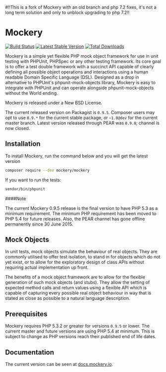 #!!This is a fork of Mockery with an old branch and php 7.2 fixes, it's not a long term solution and only to unblock upgrading to php 7.2!!

Mockery
=======

[![Build Status](https://travis-ci.org/padraic/mockery.png?branch=master)](http://travis-ci.org/padraic/mockery)
[![Latest Stable Version](https://poser.pugx.org/mockery/mockery/v/stable.png)](https://packagist.org/packages/mockery/mockery)
[![Total Downloads](https://poser.pugx.org/mockery/mockery/downloads.png)](https://packagist.org/packages/mockery/mockery)


Mockery is a simple yet flexible PHP mock object framework for use in unit testing
with PHPUnit, PHPSpec or any other testing framework. Its core goal is to offer a
test double framework with a succinct API capable of clearly defining all possible
object operations and interactions using a human readable Domain Specific Language
(DSL). Designed as a drop in alternative to PHPUnit's phpunit-mock-objects library,
Mockery is easy to integrate with PHPUnit and can operate alongside
phpunit-mock-objects without the World ending.

Mockery is released under a New BSD License.

The current released version on Packagist is `0.9.5`.
Composer users may opt to use `0.9.*` for the current stable package, or `~1.0@dev` for the current master branch.
Latest version released through PEAR was `0.9.0`; channel is now closed.

## Installation

To install Mockery, run the command below and you will get the latest
version

```sh
composer require --dev mockery/mockery
```

If you want to run the tests:

```sh
vendor/bin/phpunit
```

####Note

The current Mockery 0.9.5 release is the final version to have PHP 5.3
as a minimum requirement. The minimum PHP requirement has been moved to
PHP 5.4 for future releases. Also, the PEAR channel has gone offline permanently
since 30 June 2015.

## Mock Objects

In unit tests, mock objects simulate the behaviour of real objects. They are
commonly utilised to offer test isolation, to stand in for objects which do not
yet exist, or to allow for the exploratory design of class APIs without
requiring actual implementation up front.

The benefits of a mock object framework are to allow for the flexible generation
of such mock objects (and stubs). They allow the setting of expected method calls
and return values using a flexible API which is capable of capturing every
possible real object behaviour in way that is stated as close as possible to a
natural language description.


## Prerequisites

Mockery requires PHP 5.3.2 or greater for versions `0.9.5` or lower. The current
master and future versions are using PHP 5.4 at minimum. This is subject to change
as PHP versions reach their published end of life dates.


## Documentation

The current version can be seen at [docs.mockery.io](http://docs.mockery.io).
